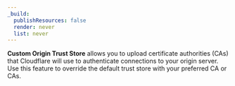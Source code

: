 ```yaml
---
_build:
  publishResources: false
  render: never
  list: never
---
```


**Custom Origin Trust Store** allows you to upload certificate authorities (CAs) that Cloudflare will use to authenticate connections to your origin server. Use this feature to override the default trust store with your preferred CA or CAs.
